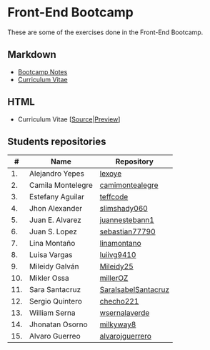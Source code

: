 # Front-End Bootcamp
These are some of the exercises done in the Front-End Bootcamp.

## Markdown
* [Bootcamp Notes](bootcamp-notes.md)
* [Curriculum Vitae](curriculum-vitae.md)

## HTML
* Curriculum Vitae [[Source](docs)|[Preview](https://glrodasz.github.io/frontend-bootcamp/)]

## Students repositories
|#|Name|Repository|
|---|---|---|
|1.|Alejandro Yepes|[lexoye](https://github.com/lexoye/frontend-bootcamp)|
|2.|Camila Montelegre|[camimontealegre](https://github.com/camimontealegre/bootcamp-frontend)|
|3.|Estefany Aguilar|[teffcode](https://github.com/teffcode/BOOTCAMP_FRONTEND)|
|4.|Jhon Alexander|[slimshady060](https://github.com/slimshady060/bootcam-frontend)|
|5.|Juan E. Alvarez|[juannestebann1](https://github.com/juannestebann1/bootcamp-frontend)|
|6.|Juan S. Lopez|[sebastian77790](https://github.com/sebastian77790/frontend-bootcamp)|
|7.|Lina Montaño|[linamontano](https://github.com/linamontano/FrontEnd_BootCamp)|
|8.|Luisa Vargas|[luiivg9410](https://github.com/luiivg9410/frontend-bootcamp)|
|9.|Mileidy Galván|[Mileidy25](https://github.com/Mileidy25/FrontEnd-Bootcamp)|
|10.|Mikler Ossa|[millerOZ](https://github.com/millerOZ/bootcamp-frontend)|
|11.|Sara Santacruz|[SaraIsabelSantacruz](https://github.com/SaraIsabelSantacruz/bootcamp-frontend)|
|12.|Sergio Quintero|[checho221](https://github.com/checho221/frontend-bootcamp)|
|13.|William Serna|[wsernalaverde](https://github.com/wsernalaverde/frontend-bootcamp)|
|14.|Jhonatan Osorno|[milkyway8](https://github.com/milkyway8/Front_End_Bootcamp)|
|15.|Alvaro Guerreo|[alvarojguerrero](https://github.com/alvarojguerrero/bootcamp-frontend)|
